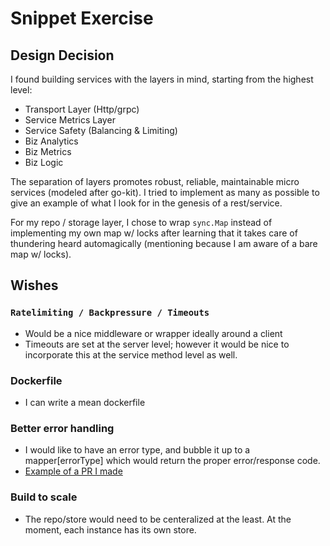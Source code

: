 # Snippet Exercise

## Design Decision

I found building services with the layers in mind, starting from the highest level:

- Transport Layer (Http/grpc)
- Service Metrics Layer
- Service Safety (Balancing & Limiting)
- Biz Analytics
- Biz Metrics
- Biz Logic

The separation of layers promotes robust, reliable, maintainable micro services (modeled after go-kit). I tried to
implement as many as possible to give an example of what I look for in the genesis of a rest/service.

For my repo / storage layer, I chose to wrap `sync.Map` instead of implementing my own map w/ locks after learning that
it takes care of thundering heard automagically (mentioning because I am aware of a bare map w/ locks).

## Wishes

### `Ratelimiting / Backpressure / Timeouts`

- Would be a nice middleware or wrapper ideally around a client
- Timeouts are set at the server level; however it would be nice to incorporate this at the service method level as
  well.

### Dockerfile

- I can write a mean dockerfile

### Better error handling

- I would like to have an error type, and bubble it up to a mapper[errorType] which would return the proper
  error/response code.
- [Example of a PR I made](https://sourcegraph.com/github.com/sourcegraph/sourcegraph/-/commit/eab7a0595728e06831b3edde3a87521b2dc2b477?visible=6)

### Build to scale

- The repo/store would need to be centeralized at the least. At the moment, each instance has its own store.
